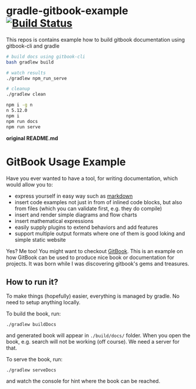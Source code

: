 # gradle-gitbook-example [![Build Status](https://travis-ci.org/daggerok/gradle-gitbook-example.svg?branch=master)](https://travis-ci.org/daggerok/gradle-gitbook-example)

This repos is contains example how to build gitbook documentation using gitbook-cli and gradle

```bash
# build docs using gitbook-cli
bash gradlew build

# watch results
./gradlew npm_run_serve

# cleanup
./gradlew clean
```

```bash
npm i -g n
n 5.12.0
npm i
npm run docs
npm run serve
```

**original README.md**

# GitBook Usage Example

Have you ever wanted to have a tool, for writing documentation, which would allow you to:
* express yourself in easy way such as [markdown](http://en.wikipedia.org/wiki/Markdown)
* insert code examples not just in from of inlined code blocks, but also from files (which you can validate first, e.g. they do compile)
* insert and render simple diagrams and flow charts
* insert mathematical expressions
* easily supply plugins to extend behaviors and add features
* support multiple output formats where one of them is good loking and simple static website 

Yes? Me too! You might want to checkout [GitBook](https://github.com/GitbookIO/gitbook). 
This is an example on how GitBook can be used to produce nice book or documentation for projects. It was born while I was discovering gitbook's gems and treasures.

## How to run it?

To make things (hopefully) easier, everything is managed by gradle. No need to setup anything locally.

To build the book, run:

```
./gradlew buildDocs
```

and generated book will appear in `./build/docs/` folder. When you open the book, e.g. search will not be working (off course). We need a server for that.

To serve the book, run:

```
./gradlew serveDocs
```

and watch the console for hint where the book can be reached.
